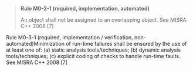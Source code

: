 > **Rule M0-2-1 (required, implementation, automated)**
>
> An object shall not be assigned to an overlapping object.
> See MISRA C++ 2008 [7]

Rule M0-3-1 (required, implementation / verification, non-automated)Minimization of run-time failures shall be ensured by the use of at least
one of: (a) static analysis tools/techniques; (b) dynamic analysis
tools/techniques; (c) explicit coding of checks to handle run-time faults.
See MISRA C++ 2008 [7]

